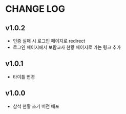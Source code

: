 # CHANGE LOG

## v1.0.2
* 인증 실패 시 로그인 페이지로 redirect
* 로그인 페이지에서 보람교사 현황 페이지로 가는 링크 추가

## v1.0.1
* 타이틀 변경 

## v1.0.0
* 참석 현황 초기 버전 배포